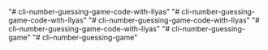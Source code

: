 "# cli-number-guessing-game-code-with-Ilyas" 
"# cli-number-guessing-game-code-with-Ilyas" 
"# cli-number-guessing-game-code-with-Ilyas" 
"# cli-number-guessing-game-code-with-Ilyas" 
"# cli-number-guessing-game" 
"# cli-number-guessing-game" 
